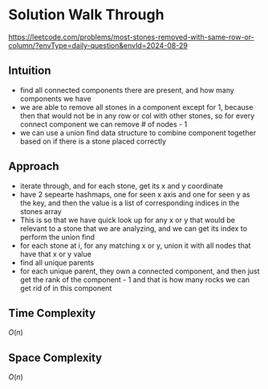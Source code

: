 # Solution Walk Through
https://leetcode.com/problems/most-stones-removed-with-same-row-or-column/?envType=daily-question&envId=2024-08-29

## Intuition
- find all connected components there are present, and how many components we have
- we are able to remove all stones in a component except for 1, because then that would not be in any row or col with other stones, so for every connect component we can remove # of nodes - 1
- we can use a union find data structure to combine component together based on if there is a stone placed correctly

## Approach
- iterate through, and for each stone, get its x and y coordinate
- have 2 sepearte hashmaps, one for seen x axis and one for seen y as the key, and then the value is a list of corresponding indices in the stones array
- This is so that we have quick look up for any x or y that would be relevant to a stone that we are analyzing, and we can get its index to perform the union find
- for each stone at i, for any matching x or y, union it with all nodes that have that x or y value
- find all unique parents
- for each unique parent, they own a connected component, and then just get the rank of the component - 1 and that is how many rocks we can get rid of in this component

## Time Complexity
$O(n)$

## Space Complexity
$O(n)$



